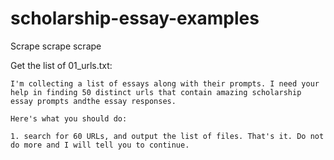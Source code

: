 # scholarship-essay-examples
Scrape scrape scrape


Get the list of 01_urls.txt:

```
I'm collecting a list of essays along with their prompts. I need your help in finding 50 distinct urls that contain amazing scholarship essay prompts andthe essay responses.

Here's what you should do:

1. search for 60 URLs, and output the list of files. That's it. Do not do more and I will tell you to continue.
```
